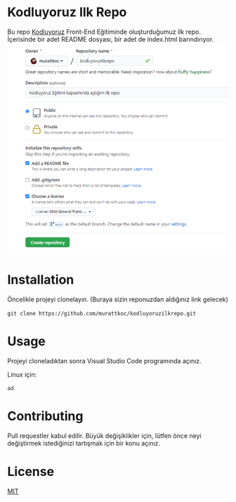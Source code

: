# Kodluyoruz Ilk Repo
Bu repo [Kodluyoruz](https://kodluyoruz.org)
 Front-End Eğitiminde oluşturduğumuz ilk repo. İçerisinde bir adet README dosyası, bir adet de index.html barındırıyor.
 ![resim1](https://github.com/murattkoc/kodluyoruzilkrepo/blob/fbb30e56a8e1e73bb0846e80caa1e31f6ff75b40/Untitled.png)
 # Installation
 Öncelikle projeyi clonelayın. (Buraya sizin reponuzdan aldığınız link gelecek)
 
` git clone https://github.com/murattkoc/kodluyoruzilkrepo.git `
# Usage
Projeyi cloneladıktan sonra Visual Studio Code programında açınız.

Linux için:

```asd
ad
```

 # Contributing
 Pull requestler kabul edilir. Büyük değişiklikler için, lütfen önce neyi değiştirmek istediğinizi tartışmak için bir konu açınız.
 # License
 [MIT](https://choosealicense.com/licenses/mit/)
